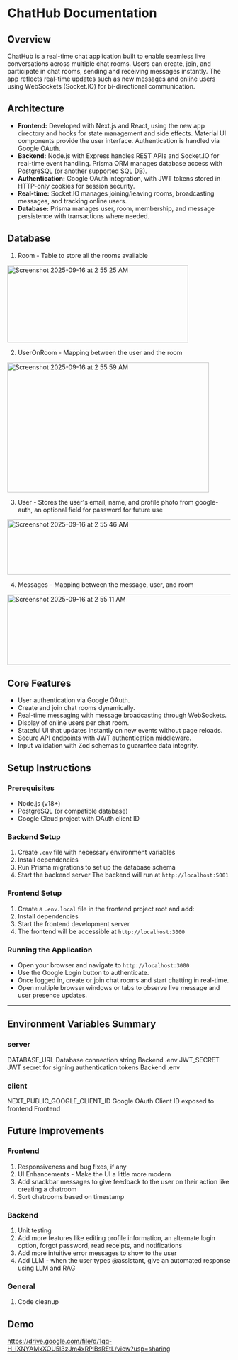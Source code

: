 # ChatHub Documentation

## Overview

ChatHub is a real-time chat application built to enable seamless live conversations across multiple chat rooms. Users can create, join, and participate in chat rooms, sending and receiving messages instantly. The app reflects real-time updates such as new messages and online users using WebSockets (Socket.IO) for bi-directional communication.

## Architecture

- **Frontend:** Developed with Next.js and React, using the new app directory and hooks for state management and side effects. Material UI components provide the user interface. Authentication is handled via Google OAuth.
- **Backend:** Node.js with Express handles REST APIs and Socket.IO for real-time event handling. Prisma ORM manages database access with PostgreSQL (or another supported SQL DB).
- **Authentication:** Google OAuth integration, with JWT tokens stored in HTTP-only cookies for session security.
- **Real-time:** Socket.IO manages joining/leaving rooms, broadcasting messages, and tracking online users.
- **Database:** Prisma manages user, room, membership, and message persistence with transactions where needed.

## Database
1. Room - Table to store all the rooms available
<img width="408" height="174" alt="Screenshot 2025-09-16 at 2 55 25 AM" src="https://github.com/user-attachments/assets/9ecb8edb-6ee3-4049-9bef-1ced6919ef79" />

2. UserOnRoom - Mapping between the user and the room
<img width="455" height="293" alt="Screenshot 2025-09-16 at 2 55 59 AM" src="https://github.com/user-attachments/assets/167dc0af-93f6-4e9d-9fe5-ed6315101920" />

3. User - Stores the user's email, name, and profile photo from google-auth, an  optional field for password for future use
<img width="866" height="124" alt="Screenshot 2025-09-16 at 2 55 46 AM" src="https://github.com/user-attachments/assets/f7d85ed4-2102-4dd2-b2b5-d32f5250e589" />

4. Messages - Mapping between the message, user, and room
<img width="585" height="159" alt="Screenshot 2025-09-16 at 2 55 11 AM" src="https://github.com/user-attachments/assets/0ef2b964-6341-4fba-95b1-5e0c0c25dbc2" />




## Core Features

- User authentication via Google OAuth.
- Create and join chat rooms dynamically.
- Real-time messaging with message broadcasting through WebSockets.
- Display of online users per chat room.
- Stateful UI that updates instantly on new events without page reloads.
- Secure API endpoints with JWT authentication middleware.
- Input validation with Zod schemas to guarantee data integrity.

## Setup Instructions

### Prerequisites

- Node.js (v18+)
- PostgreSQL (or compatible database)
- Google Cloud project with OAuth client ID

### Backend Setup

1. Create `.env` file with necessary environment variables
2. Install dependencies
3. Run Prisma migrations to set up the database schema
4. Start the backend server
   The backend will run at `http://localhost:5001`

### Frontend Setup

1. Create a `.env.local` file in the frontend project root and add:
2. Install dependencies
3. Start the frontend development server
4. The frontend will be accessible at `http://localhost:3000`

### Running the Application

- Open your browser and navigate to `http://localhost:3000`
- Use the Google Login button to authenticate.
- Once logged in, create or join chat rooms and start chatting in real-time.
- Open multiple browser windows or tabs to observe live message and user presence updates.

---

## Environment Variables Summary

### server

DATABASE_URL Database connection string Backend .env
JWT_SECRET JWT secret for signing authentication tokens Backend .env

### client

NEXT_PUBLIC_GOOGLE_CLIENT_ID Google OAuth Client ID exposed to frontend Frontend

## Future Improvements

### Frontend

1. Responsiveness and bug fixes, if any
2. UI Enhancements - Make the UI a little more modern
3. Add snackbar messages to give feedback to the user on their action like creating a chatroom
4. Sort chatrooms based on timestamp

### Backend

1. Unit testing
2. Add more features like editing profile information, an alternate login option, forgot password, read receipts, and notifications
3. Add more intuitive error messages to show to the user
4. Add LLM - when the user types @assistant, give an automated response using LLM and RAG

### General

1. Code cleanup

## Demo
https://drive.google.com/file/d/1qq-H_iXNYAMxXOU5l3zJm4xRPlBsREtL/view?usp=sharing

